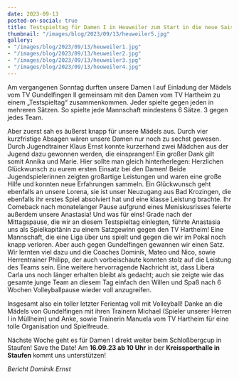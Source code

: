 ```yaml
---
date: 2023-09-13
posted-on-social: true
title: Testspieltag für Damen I in Heuweiler zum Start in die neue Saison 2023/2024
thumbnail: "/images/blog/2023/09/13/heuweiler5.jpg"
gallery:
- "/images/blog/2023/09/13/heuweiler1.jpg"
- "/images/blog/2023/09/13/heuweiler2.jpg"
- "/images/blog/2023/09/13/heuweiler3.jpg"
- "/images/blog/2023/09/13/heuweiler4.jpg"
---
```


Am vergangenen Sonntag durften unsere Damen I auf Einladung der Mädels vom TV Gundelfingen II gemeinsam mit den Damen vom TV Hartheim zu einem „Testspieltag“ zusammenkommen. Jeder spielte gegen jeden in mehreren Sätzen. So spielte jede Mannschaft mindestens 6 Sätze. 3 gegen jedes Team. 

Aber zuerst sah es äußerst knapp für unsere Mädels aus. Durch vier kurzfristige Absagen wären unsere Damen nur noch zu sechst gewesen. Durch Jugendtrainer Klaus Ernst konnte kurzerhand zwei Mädchen aus der Jugend dazu gewonnen werden, die einsprangen! Ein großer Dank gilt somit Annika und Marie. Hier sollte man gleich hinterherlegen: Herzlichen Glückwunsch zu eurem ersten Einsatz bei den Damen! Beide Jugendspielerinnen zeigten großartige Leistungen und waren eine große Hilfe und konnten neue Erfahrungen sammeln. Ein Glückwunsch geht ebenfalls an unsere Lorena, sie ist unser Neuzugang aus Bad Krozingen, die ebenfalls ihr erstes Spiel absolviert hat und eine klasse Leistung brachte. Ihr Comeback nach monatelanger Pause aufgrund eines Meniskusrisses feierte außerdem unsere Anastasia! Und was für eins! Grade nach der Mittagspause, die wir an diesem Testspieltag einlegten, führte Anastasia uns als Spielkapitänin zu einem Satzgewinn gegen den TV Hartheim! Eine Mannschaft, die eine Liga über uns spielt und gegen die wir im Pokal noch knapp verloren. Aber auch gegen Gundelfingen gewannen wir einen Satz. Wir lernten viel dazu und die Coaches Dominik, Mateo und Nico, sowie Herrentrainer Philipp, der auch vorbeischaute konnten stolz auf die Leistung des Teams sein. Eine weitere hervorragende Nachricht ist, dass Libera Carla uns noch länger erhalten bleibt als gedacht; auch sie zeigte wie das gesamte junge Team an diesem Tag einfach den Willen und Spaß nach 6 Wochen Volleyballpause wieder voll anzugreifen. 

Insgesamt also ein toller letzter Ferientag voll mit Volleyball! Danke an die Mädels von Gundelfingen mit ihren Trainern Michael (Spieler unserer Herren I in Müllheim) und Anke, sowie Trainerin Manuela vom TV Hartheim für eine tolle Organisation und Spielfreude.

Nächste Woche geht es für Damen I direkt weiter beim Schloßbergcup in Staufen! Save the Date! Am **16.09.23 ab 10 Uhr** in der **Kreissporthalle in Staufen** kommt uns unterstützen! 

_Bericht Dominik Ernst_